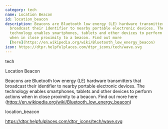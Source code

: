 ```yaml
---
category: tech
name: Location Beacon
id: location_beacon
description: Beacons are Bluetooth low energy (LE) hardware transmitters  that
  broadcast their identifier to nearby portable electronic devices. The
  technology enables smartphones, tablets and other devices to perform actions
  when in close proximity to a beacon. Find out more
  [here](https://en.wikipedia.org/wiki/Bluetooth_low_energy_beacon)
icon: https://dtpr.helpfulplaces.com/dtpr_icons/tech/wave.svg
---
```

tech

Location Beacon

Beacons are Bluetooth low energy (LE) hardware transmitters  that broadcast their identifier to nearby portable electronic devices. The technology enables smartphones, tablets and other devices to perform actions when in close proximity to a beacon. Find out more here
(https://en.wikipedia.org/wiki/Bluetooth_low_energy_beacon)

location_beacon

https://dtpr.helpfulplaces.com/dtpr_icons/tech/wave.svg